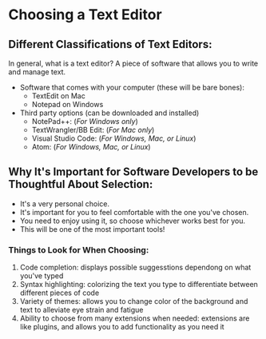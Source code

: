 # Choosing a Text Editor

## Different Classifications of Text Editors:
In general, what is a text editor? A piece of software that allows you to write and manage text. 

- Software that comes with your computer (these will be bare bones):
  - TextEdit on Mac
  - Notepad on Windows
- Third party options (can be downloaded and installed)
  - NotePad++: (*For Windows only*) 
  - TextWrangler/BB Edit: (*For Mac only*)
  - Visual Studio Code: (*For Windows, Mac, or Linux*)
  - Atom: (*For Windows, Mac, or Linux*)

## Why It's Important for Software Developers to be Thoughtful About Selection:
- It's a very personal choice. 
- It's important for you to feel comfortable with the one you've chosen. 
- You need to enjoy using it, so choose whichever works best for you.
- This will be one of the most important tools!

### Things to Look for When Choosing:
1. Code completion: displays possible suggesstions dependong on what you've typed
1. Syntax highlighting: colorizing the text you type to differentiate between different pieces of code
1. Variety of themes: allows you to change color of the background and text to alleviate eye strain and fatigue
1. Ability to choose from many extensions when needed: extensions are like plugins, and allows you to add functionality as you need it
